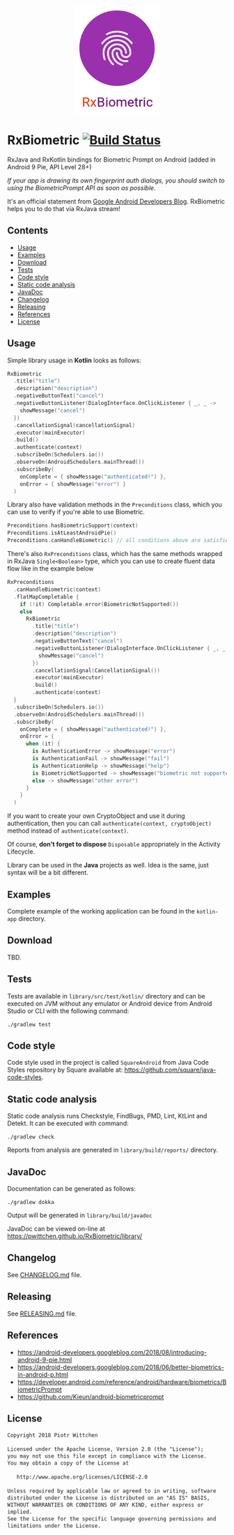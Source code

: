 <p align="center"><img src="logo.png" alt="logo" height="250px"></p>

RxBiometric [![Build Status](https://travis-ci.org/pwittchen/RxBiometric.svg?branch=master)](https://travis-ci.org/pwittchen/RxBiometric)
===========
RxJava and RxKotlin bindings for Biometric Prompt on Android (added in Android 9 Pie, API Level 28+)

*If your app is drawing its own fingerprint auth dialogs, you should switch to using the BiometricPrompt API as soon as possible.*

It's an official statement from [Google Android Developers Blog](https://android-developers.googleblog.com/2018/08/introducing-android-9-pie.html). RxBiometric helps you to do that via RxJava stream!

Contents
--------

- [Usage](#usage)
- [Examples](#examples)
- [Download](#download)
- [Tests](#tests)
- [Code style](#code-style)
- [Static code analysis](#static-code-analysis)
- [JavaDoc](#javadoc)
- [Changelog](#changelog)
- [Releasing](#releasing)
- [References](#references)
- [License](#license)

Usage
-----

Simple library usage in **Kotlin** looks as follows:

```kotlin
RxBiometric
  .title("title")
  .description("description")
  .negativeButtonText("cancel")
  .negativeButtonListener(DialogInterface.OnClickListener { _, _ ->
    showMessage("cancel")
  })
  .cancellationSignal(cancellationSignal)
  .executor(mainExecutor)
  .build()
  .authenticate(context)
  .subscribeOn(Schedulers.io())
  .observeOn(AndroidSchedulers.mainThread())
  .subscribeBy(
    onComplete = { showMessage("authenticated!") },
    onError = { showMessage("error") }
  )
```

Library also have validation methods in the `Preconditions` class, which you can use to verify if you're able to use Biometric.

```kotlin
Preconditions.hasBiometricSupport(context)
Preconditions.isAtLeastAndroidPie()
Preconditions.canHandleBiometric() // all conditions above are satisfied
```

There's also `RxPreconditions` class, which has the same methods wrapped in RxJava `Single<Boolean>` type,
which you can use to create fluent data flow like in the example below

```kotlin
RxPreconditions
  .canHandleBiometric(context)
  .flatMapCompletable {
    if (!it) Completable.error(BiometricNotSupported())
    else
      RxBiometric
        .title("title")
        .description("description")
        .negativeButtonText("cancel")
        .negativeButtonListener(DialogInterface.OnClickListener { _, _ ->
          showMessage("cancel")
        })
        .cancellationSignal(CancellationSignal())
        .executor(mainExecutor)
        .build()
        .authenticate(context)
  }
  .subscribeOn(Schedulers.io())
  .observeOn(AndroidSchedulers.mainThread())
  .subscribeBy(
    onComplete = { showMessage("authenticated!") },
    onError = {
      when (it) {
        is AuthenticationError -> showMessage("error")
        is AuthenticationFail -> showMessage("fail")
        is AuthenticationHelp -> showMessage("help")
        is BiometricNotSupported -> showMessage("biometric not supported")
        else -> showMessage("other error")
      }
    }
  )
```

If you want to create your own CryptoObject and use it during authentication, then you can call `authenticate(context, cryptoObject)` method instead of `authenticate(context)`.

Of course, **don't forget to dispose** `Disposable` appropriately in the Activity Lifecycle.

Library can be used in the **Java** projects as well. Idea is the same, just syntax will be a bit different.

Examples
--------

Complete example of the working application can be found in the `kotlin-app` directory.

Download
--------

TBD.

Tests
-----

Tests are available in `library/src/test/kotlin/` directory and can be executed on JVM without any emulator or Android device from Android Studio or CLI with the following command:

```
./gradlew test
```

Code style
----------

Code style used in the project is called `SquareAndroid` from Java Code Styles repository by Square available at: https://github.com/square/java-code-styles.

Static code analysis
--------------------

Static code analysis runs Checkstyle, FindBugs, PMD, Lint, KtLint and Detekt. It can be executed with command:

```
./gradlew check
```

Reports from analysis are generated in `library/build/reports/` directory.

JavaDoc
-------

Documentation can be generated as follows:

```
./gradlew dokka
```

Output will be generated in `library/build/javadoc`

JavaDoc can be viewed on-line at https://pwittchen.github.io/RxBiometric/library/

Changelog
---------

See [CHANGELOG.md](https://github.com/pwittchen/RxBiometric/blob/master/CHANGELOG.md) file.

Releasing
---------

See [RELEASING.md](https://github.com/pwittchen/RxBiometric/blob/master/RELEASING.md) file.

References
----------
- https://android-developers.googleblog.com/2018/08/introducing-android-9-pie.html
- https://android-developers.googleblog.com/2018/06/better-biometrics-in-android-p.html
- https://developer.android.com/reference/android/hardware/biometrics/BiometricPrompt
- https://github.com/Kieun/android-biometricprompt

License
-------

    Copyright 2018 Piotr Wittchen

    Licensed under the Apache License, Version 2.0 (the "License");
    you may not use this file except in compliance with the License.
    You may obtain a copy of the License at

       http://www.apache.org/licenses/LICENSE-2.0

    Unless required by applicable law or agreed to in writing, software
    distributed under the License is distributed on an "AS IS" BASIS,
    WITHOUT WARRANTIES OR CONDITIONS OF ANY KIND, either express or implied.
    See the License for the specific language governing permissions and
    limitations under the License.
